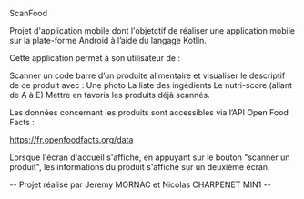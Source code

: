 ScanFood

Projet d'application mobile dont l'objetctif de réaliser une application mobile sur la plate-forme Android à l’aide du langage Kotlin.

Cette application permet à son utilisateur de :

Scanner un code barre d’un produite alimentaire et visualiser le descriptif de ce produit avec :
    Une photo
    La liste des ingédients
    Le nutri-score (allant de A à E)
Mettre en favoris les produits déjà scannés.

Les données concernant les produits sont accessibles via l’API Open Food Facts :

https://fr.openfoodfacts.org/data

Lorsque l'écran d'accueil s'affiche, en appuyant sur le bouton "scanner un produit", les informations du produit s'affiche sur un deuxième écran.

-- Projet réalisé par Jeremy MORNAC et Nicolas CHARPENET MIN1 --

